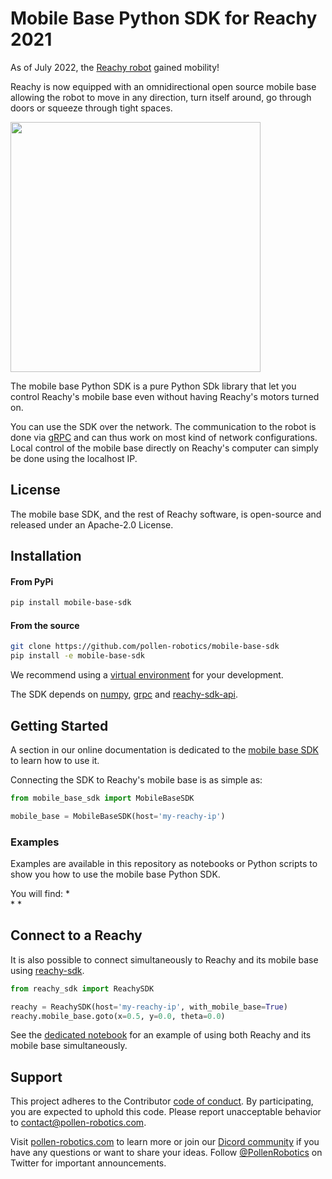 # Mobile Base Python SDK for Reachy 2021

As of July 2022, the [Reachy robot](https://www.pollen-robotics.com/reachy/) gained mobility!

Reachy is now equipped with an omnidirectional open source mobile base allowing the robot to move in any direction, turn itself around, go through doors or squeeze through tight spaces.

<img src="https://https://github.com/pollen-robotics/website/tree/master/static/img/reachy/packs/reachy-full-kit-mobile.png" width="400">

The mobile base Python SDK is a pure Python SDk library that let you control Reachy's mobile base even without having Reachy's motors turned on.

You can use the SDK over the network. The communication to the robot is done via [gRPC](https://grpc.io) and can thus work on most kind of network configurations. Local control of the mobile base directly on Reachy's computer can simply be done using the localhost IP.

## License

The mobile base SDK, and the rest of Reachy software, is open-source and released under an Apache-2.0 License.
 
## Installation

#### From PyPi
```bash
pip install mobile-base-sdk
```

#### From the source

```bash
git clone https://github.com/pollen-robotics/mobile-base-sdk
pip install -e mobile-base-sdk
```

We recommend using a [virtual environment](https://docs.python.org/3/tutorial/venv.html) for your development.

The SDK depends on [numpy](https://numpy.org), [grpc](https://grpc.io) and [reachy-sdk-api](https://github.com/pollen-robotics/reachy-sdk-api). 


## Getting Started

A section in our online documentation is dedicated to the [mobile base SDK](https://docs.pollen-robotics.com/sdk/mobile-base) to learn how to use it.


Connecting the SDK to Reachy's mobile base is as simple as:

```python
from mobile_base_sdk import MobileBaseSDK

mobile_base = MobileBaseSDK(host='my-reachy-ip')
```

### Examples
Examples are available in this repository as notebooks or Python scripts to show you how to use the mobile base Python SDK.

You will find:
*  
* 
*

## Connect to a Reachy
It is also possible to connect simultaneously to Reachy and its mobile base using [reachy-sdk](https://github.com/pollen-robotics/reachy-sdk).

```python
from reachy_sdk import ReachySDK

reachy = ReachySDK(host='my-reachy-ip', with_mobile_base=True)
reachy.mobile_base.goto(x=0.5, y=0.0, theta=0.0)
```

See the [dedicated notebook]() for an example of using both Reachy and its mobile base simultaneously.

## Support 

This project adheres to the Contributor [code of conduct](CODE_OF_CONDUCT.md). By participating, you are expected to uphold this code. Please report unacceptable behavior to [contact@pollen-robotics.com](mailto:contact@pollen-robotics.com).

Visit [pollen-robotics.com](https://pollen-robotics.com) to learn more or join our [Dicord community](https://discord.com/invite/Kg3mZHTKgs) if you have any questions or want to share your ideas.
Follow [@PollenRobotics](https://twitter.com/pollenrobotics) on Twitter for important announcements.
